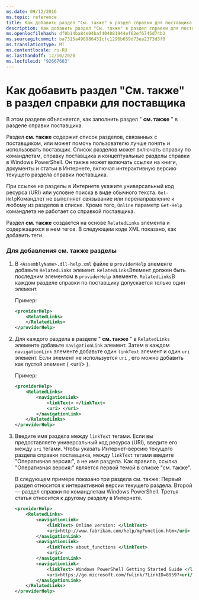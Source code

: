 ```yaml
---
ms.date: 09/12/2016
ms.topic: reference
title: Как добавить раздел "См. также" в раздел справки для поставщика
description: Как добавить раздел "См. также" в раздел справки для поставщика
ms.openlocfilehash: df0b14ba84e04baf404081944ef62ef6745d74b2
ms.sourcegitcommit: ba7315a496986451cfc1296b659d73ea2373d3f0
ms.translationtype: MT
ms.contentlocale: ru-RU
ms.lasthandoff: 12/10/2020
ms.locfileid: "92667663"
---
```

# <a name="how-to-add-a-see-also-section-to-a-provider-help-topic"></a>Как добавить раздел "См. также" в раздел справки для поставщика

В этом разделе объясняется, как заполнить раздел " **см. также** " в разделе справки поставщика.

Раздел **см. также** содержит список разделов, связанных с поставщиком, или может помочь пользователю лучше понять и использовать поставщик. Список разделов может включать справку по командлетам, справку поставщика и концептуальные разделы справки в Windows PowerShell. Он также может включать ссылки на книги, документы и статьи в Интернете, включая интерактивную версию текущего раздела справки поставщика.

При ссылке на разделы в Интернете укажите универсальный код ресурса (URI) или условие поиска в виде обычного текста. `Get-Help`Командлет не выполняет связывание или перенаправление к любому из разделов в списке. Кроме того, `Online` параметр `Get-Help` командлета не работает со справкой поставщика.

Раздел **см. также** создается на основе `RelatedLinks` элемента и содержащихся в нем тегов.
В следующем коде XML показано, как добавить теги.

### <a name="to-add-see-also-topics"></a>Для добавления см. также разделы

1. В `<AssemblyName>.dll-help.xml` файле в `providerHelp` элементе добавьте `RelatedLinks` элемент. `RelatedLinks`Элемент должен быть последним элементом в `providerHelp` элементе. `RelatedLinks`В каждом разделе справки по поставщику допускается только один элемент.

   Пример:

    ```xml
    <providerHelp>
        <RelatedLinks>
        </RelatedLinks>
    </providerHelp>
    ```

1. Для каждого раздела в разделе " **см. также** " в `RelatedLinks` элементе добавьте `navigationLink` элемент. Затем в каждом `navigationLink` элементе добавьте один `linkText` элемент и один `uri` элемент. Если элемент не используется `uri` , его можно добавить как пустой элемент ( \<uri/> ).

   Пример:

    ```xml
    <providerHelp>
        <RelatedLinks>
            <navigationLink>
                <linkText> </linkText>
                <uri> </uri>
            </navigationLink>
        </RelatedLinks>
    </providerHelp>
    ```

1. Введите имя раздела между `linkText` тегами. Если вы предоставляете универсальный код ресурса (URI), введите его между `uri` тегами. Чтобы указать Интернет-версию текущего раздела справки поставщика, между `linkText` тегами введите "Оперативная версия:", а не имя раздела. Как правило, ссылка "Оперативная версия:" является первой темой в списке "см. также".

   В следующем примере показано три раздела см. также: Первый раздел относится к интерактивной версии текущего раздела. Второй — раздел справки по командлетам Windows PowerShell. Третья статья относится к другому разделу в Интернете.

    ```xml
    <providerHelp>
        <RelatedLinks>
            <navigationLink>
                <linkText> Online version: </linkText>
                <uri>http://www.fabrikam.com/help/myFunction.htm</uri>
            </navigationLink>
            <navigationLink>
                <linkText> about_functions </linkText>
                <uri/>
            </navigationLink>
            <navigationLink>
                <linkText> Windows PowerShell Getting Started Guide </linkText>
                <uri>https://go.microsoft.com/fwlink/?LinkID=89597<uri/>
            </navigationLink>
        </RelatedLinks>
    </providerHelp>
    ```
